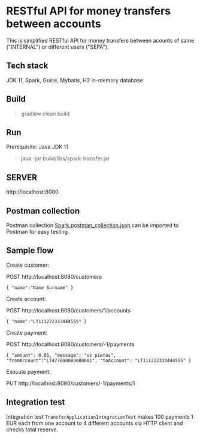 # RESTful API for money transfers between accounts

This is simplified RESTful API for money transfers
between acounts of same ("INTERNAL") or different users ("SEPA"). 

## Tech stack
JDK 11, Spark, Guice, Mybatis, H2 in-memory database


## Build
>gradlew clean build

## Run
Prerequisite: Java JDK 11

>java -jar build/libs/spark-transfer.jar

## SERVER
http://localhost:8080

## Postman collection
Postman collection [Spark.postman_collection.json](https://github.com/afinka77/spark/blob/master/Spark.postman_collection.json) can 
be imported to Postman for easy testing.

## Sample flow

Create customer:

POST http://localhost:8080/customers

`{
 "name":"Name Surname"
}`

Create account:

POST http://localhost:8080/customers/1/accounts

`{
 "name":"LT111222333444555"
}`

Create payment:

POST http://localhost:8080/customers/-1/payments

`{
"amount": 0.01,
"message": "uz pietus",
"fromAccount":"LT477000000000001",
"toAccount": "LT111222333444555"
}`

Execute payment:

PUT http://localhost:8080/customers/-1/payments/1

## Integration test
Integration test `TransferApplicationIntegrationTest` 
makes 100 payments 1 EUR each from one account to 4
different accounts via HTTP client and checks total reserve.

